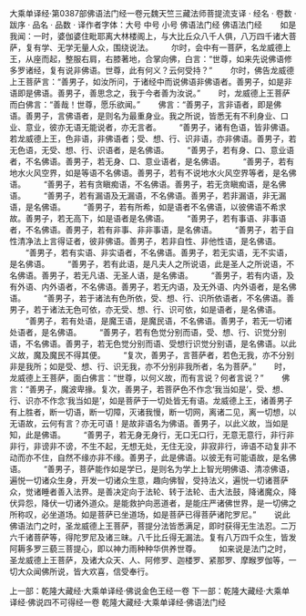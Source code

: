大乘单译经·第0387部佛语法门经一卷元魏天竺三藏法师菩提流支译
· 经名 · 卷数 · 跋序
· 品名 · 品数 · 译作者字体：大号 中号 小号
佛语法门经
佛语法门经
　　如是我闻：一时，婆伽婆住毗耶离大林楼阁上，与大比丘众八千人俱，八万四千诸大菩萨，复有学、无学无量人众，围绕说法。
　　尔时，会中有一菩萨，名龙威德上王，从座而起，整服右肩，右膝著地，合掌向佛，白言：“世尊，如来先说佛语修多罗诸经，复有说非佛语。世尊，此有何义？云何受持？”
　　尔时，佛告龙威德上王菩萨言：“善男子，如汝所问，于诸经中而说佛语非佛语者。善男子，如是非语即是佛语。善男子，善思念之，我于今者善为汝说。”
　　时，龙威德上王菩萨而白佛言：“善哉！世尊，愿乐欲闻。”
　　佛言：“善男子，言非语者，即是佛语。善男子，言佛语者，是则名为最重身业。我之所说，皆悉无有不利身业、口业、意业，彼亦无语无能说者，亦无言者。
　　“善男子，诸有色语，皆非佛语。若龙威德上王，色非语，非佛语者；受、想、行、识非语，亦非佛语。善男子，若无色语，无受、想、行、识语者，是名佛语。
　　“善男子，若有身、口、意业语者，不名佛语。善男子，若无身、口、意业语者，是名佛语。
　　“善男子，若有地水火风空界，如是等语不名佛语。善男子，若有不说地水火风空界等者，是名佛语。
　　“善男子，若有贪瞋痴语，不名佛语。善男子，若无贪瞋痴语，是名佛语。
　　“善男子，若有漏语及无漏语，不名佛语。善男子，若非漏语，非无漏语，是名佛语。
　　“善男子，若有所希，如是语者不名佛语，以彼佛语不希求故。善男子，若无高下，如是语者是名佛语。
　　“善男子，若有事语、非事语者，不名佛语。善男子，若有非事、非非事语，是名佛语。
　　“善男子，若于自性清净法上言得证者，彼非佛语。善男子，若非自性、非他性语，是名佛语。
　　“善男子，若有实语、非实语者，不名佛语。善男子，若无实语，无不实语，是名佛语。
　　“善男子，若有此语，是凡夫人之所说语，此是圣人之所说语，不名佛语。善男子，若无凡语、无圣人语，是名佛语。
　　“善男子，若有内语，及有外语、内外语者，不名佛语。善男子，若无内语，及无外语、内外语者，是名佛语。
　　“善男子，若于诸法有色所依，受、想、行、识所依语者，不名佛语。善男子，若于诸法无色可依，亦无受、想、行、识可依，如是语者，是名佛语。
　　“善男子，若有处语，是魔王语，是魔民语，不名佛语。善男子，若无一切诸处语者，是名佛语。
　　“善男子，若有色觉分别而语，受、想、行、识觉分别语，不名佛语。善男子，若无色觉分别而语、受想行识觉分别语，是名佛语。以此义故，魔及魔民不得其便。
　　“复次，善男子，言菩萨者，若色无我，亦不分别非是我所；如是受、想、行、识无我，亦不分别非我所者，名为菩萨。”
　　时，龙威德上王菩萨，面白佛言：“世尊，以何义故，而有言说？何者言说？”
　　佛言：“善男子，魔波卑掾。复次，善男子，若菩萨色不作念‘我当如是’，受、想、行、识亦不作念‘我当如是’，如是菩萨于一切处皆无有语。龙威德上王，诸善男子有上胜者，断一切语，断一切障，灭诸我慢，断一切网，离诸二见，离一切想，以无语故，云何有言？亦无可语！是故非语名为佛语。善男子，以此义故，当如是知，此是佛语。
　　“善男子，若无身无身行，无口无口行，无意无意行，非行非非行，非谤非不谤，不生不起，无想无处，无住无没，非寂非行，谛语不动复非不动而亦不住，自然不缘亦非不缘。善男子，此是佛语。以彼无有可能语故，是名佛语。
　　“善男子，菩萨能作如是学已，是则名为学上上智光明佛语、清凉佛语，遍悦一切诸众生身，开发一切诸众生意，趣向佛智，受持法义，遍悦一切诸菩萨众，觉诸睡者善入法界。是善决定向于法轮、转于法轮、击大法鼓，降诸魔众，降伏异怨，降伏一切诸外道众。是能救护向恶道者，是能庄严诸佛世界，是一切佛之所称叹，必坐道场。如是菩萨已坐道场，如是菩萨已得菩萨诸陀罗尼。”
　　说此佛语法门之时，圣龙威德上王菩萨，菩提分法皆悉满足，即时获得无生法忍。二万六千诸菩萨等，得陀罗尼及诸三昧。八千比丘得无漏法。复有八万四千众生，皆发阿耨多罗三藐三菩提心，即以神力雨种种华供养世尊。
　　如来说是法门之时，圣龙威德上王菩萨，及诸大众天、人、阿修罗、迦楼罗、紧那罗、摩睺罗伽等，一切大众闻佛所说，皆大欢喜，信受奉行。

上一部：乾隆大藏经·大乘单译经·佛说金色王经一卷
下一部：乾隆大藏经·大乘单译经·佛说四不可得经一卷
乾隆大藏经·大乘单译经·佛语法门经
